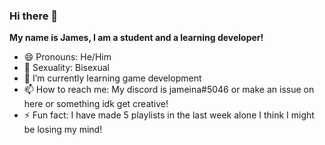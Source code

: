 ### Hi there 👋

**My name is James, I am a student and a learning developer!**

- 😄 Pronouns: He/Him
- 🌈 Sexuality: Bisexual
- 🌱 I’m currently learning game development
- 📫 How to reach me: My discord is jameina#5046 or make an issue on here or something idk get creative!
- ⚡ Fun fact: I have made 5 playlists in the last week alone I think I might be losing my mind!
